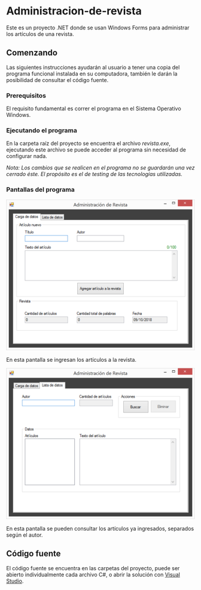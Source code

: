 # Administracion-de-revista
Este es un proyecto .NET donde se usan Windows Forms para administrar los artículos de una revista.

## Comenzando
Las siguientes instrucciones ayudarán al usuario a tener una copia del programa funcional instalada en su computadora, también le darán la posibilidad de consultar el código fuente.

### Prerequisitos
El requisito fundamental es correr el programa en el Sistema Operativo Windows.
### Ejecutando el programa
En la carpeta raíz del proyecto se encuentra el archivo _revista.exe_, ejecutando este archivo se puede acceder al programa sin necesidad de configurar nada.

_Nota: Los cambios que se realicen en el programa no se guardarán una vez cerrado éste. El propósito es el de testing de las tecnologías utilizadas._
### Pantallas del programa
![Page 1](/images/1.png)

En esta pantalla se ingresan los artículos a la revista.

![Page 2](/images/2.png)

En esta pantalla se pueden consultar los artículos ya ingresados, separados según el autor.

## Código fuente

El código fuente se encuentra en las carpetas del proyecto, puede ser abierto individualmente cada archivo C#, o abrir la solución con [Visual Studio](https://visualstudio.microsoft.com/es/).
